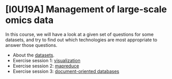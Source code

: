 # [I0U19A] Management of large-scale omics data #

In this course, we will have a look at a given set of questions for some datasets, and try to find out which technologies are most appropriate to answer those questions.

* About the [datasets](datasets.html).
* Exercise session 1: [visualization](visualization.html)
* Exercise session 2: [mapreduce](mapreduce.html)
* Exercise session 3: [document-oriented databases](document_databases.html)

